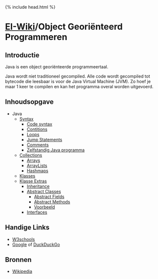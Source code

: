 {% include head.html %}
# [EI-Wiki](..)/Object Georiënteerd Programmeren
## Introductie
Java is een object georiënteerde programmeertaal.

Java wordt niet traditioneel gecompiled. Alle code wordt gecompiled tot bytecode die leesbaar is voor de Java Virtual Machine (JVM). Zo hoef je maar 1 keer te compilen en kan het programma overal worden uitgevoerd.

## Inhoudsopgave

* Java
    * [Syntax](Syntax)
         * [Code syntax](Syntax##code-syntax)
         * [Contitions](Syntax#conditions)
         * [Loops](Syntax#loops)
         * [Jump Statements](Syntax#jump-statements)
         * [Comments](Syntax#comments)
         * [Zelfstandig Java programma](Syntax##zelfstandig-java-programma)
    * [Collections](Collections)
        * [Arrays](Collections#arrays)
        * [ArrayLists](Collections#arraylists)
        * [Hashmaps](Collections#hashmaps)
    * [Klasses](Klasses)
    * [Klasse Extras](KlasseExtras)
        * [Inheritance](KlasseExtras#inheritance)
        * [Abstract Classes](KlasseExtras#abstract-classes)
            * [Abstract Fields](KlasseExtras#abstract-fields)
            * [Abstract Methods](KlasseExtras#abstract-methods)
            * [Voorbeeld](KlasseExtras#voorbeeld)
        * [Interfaces](KlasseExtras#interfaces)

## Handige Links
* [W3schools](https://www.w3schools.com/java/)
* [Google](https://www.google.com/) of [DuckDuckGo](https://www.duckduckgo.com)

## Bronnen
* [Wikipedia](https://en.wikipedia.org/wiki/Java_%28programming_language%29)
